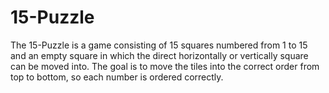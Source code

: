 # 15-Puzzle
The 15-Puzzle is a game consisting of 15 squares numbered from 1 to 15 and an empty square in which the direct horizontally or vertically square can be moved into. The goal is to move the tiles into the correct order from top to bottom, so each number is ordered correctly.
